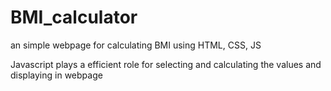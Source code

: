 # BMI_calculator
an simple webpage for calculating BMI using HTML, CSS, JS

Javascript plays a efficient role for selecting and calculating the values and displaying in webpage
